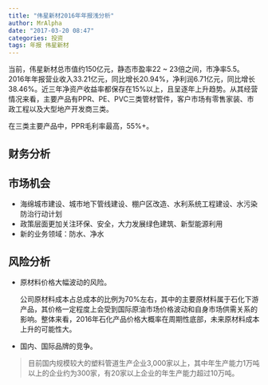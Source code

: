 ```yaml
---
title: "伟星新材2016年年报浅分析"
author: MrAlpha
date: "2017-03-20 08:47"
categories: 投资
tags: 年报 伟星新材
---
```


当前，伟星新材总市值约150亿元，静态市盈率22 ~ 23倍之间，市净率5.5。2016年年报营业收入33.21亿元，同比增长20.94%，净利润6.71亿元，同比增长38.46%。近三年净资产收益率都保存在15%以上，且呈逐年上升趋势。从其经营情况来看，主要产品有PPR、PE、PVC三类管材管件，客户市场有零售家装、市政工程以及大型地产开发商三类。

在三类主要产品中，PPR毛利率最高，55%+。

## 财务分析


## 市场机会

- 海绵城市建设、城市地下管线建设、棚户区改造、水利系统工程建设、水污染防治行动计划
- 政策层面更加关注环保、安全，大力发展绿色建筑、新型能源利用
- 新的业务领域：防水、净水

## 风险分析

- 原材料价格大幅波动的风险。

  公司原材料成本占总成本的比例为70%左右，其中的主要原材料属于石化下游产品，其价格一定程度上会受到国际原油市场价格波动和自身市场供需关系的影响。整体来看，2016年石化产品价格大概率在周期性底部，未来原材料成本上升的可能性大。

- 国内、国际品牌的竞争。

> 目前国内规模较大的塑料管道生产企业3,000家以上，其中年生产能力1万吨以上的企业约为300家，有20家以上企业的年生产能力超过10万吨。
